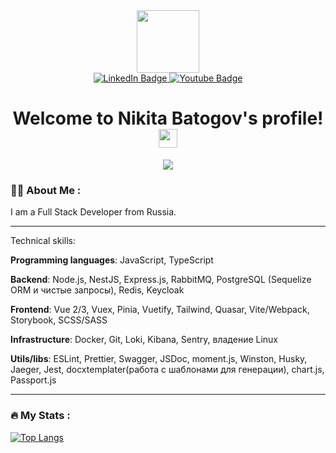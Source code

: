 <div id="header" align="center">
  <img src="https://media.giphy.com/media/l1BgQWSijNp2plL7G/giphy.gif" width="100"/>
   <div id="badges">
    <a href="https://www.linkedin.com/in/nikita-batogov/">
      <img src="https://img.shields.io/badge/LinkedIn-blue?style=for-the-badge&logo=linkedin&logoColor=white" alt="LinkedIn Badge"/>
    </a>
    <a href="https://vk.com/nikitonu4pu">
      <img src="https://img.shields.io/badge/VKONTAKTE-white?style=for-the-badge&logo=vk&logoColor=blue" alt="Youtube Badge"/>
    </a>
  </div>
  <img src="https://komarev.com/ghpvc/?username=Nikitonu4&style=flat-square&color=ff69b4&style=for-the-badge" alt=""/>
    
   
  <h1>
    Welcome to Nikita Batogov's profile!
    <img src="https://media.giphy.com/media/hvRJCLFzcasrR4ia7z/giphy.gif" width="30px"/>
  </h1>
  <img src="https://readme-typing-svg.herokuapp.com?color=F73D89&center=true&lines=Full-stack+web+developer">
</div>

### 👨‍💻 About Me :
I am a Full Stack Developer from Russia.

---
Technical skills:

**Programming languages**: JavaScript, TypeScript

**Backend**: Node.js, NestJS, Express.js, RabbitMQ, PostgreSQL (Sequelize ORM и чистые запросы), Redis, Keycloak

**Frontend**: Vue 2/3, Vuex, Pinia, Vuetify, Tailwind, Quasar, Vite/Webpack, Storybook, SCSS/SASS

**Infrastructure**: Docker, Git, Loki, Kibana, Sentry, владение Linux

**Utils/libs**: ESLint, Prettier, Swagger, JSDoc, moment.js, Winston, Husky,  
Jaeger, Jest, docxtemplater(работа с шаблонами для генерации), chart.js,  
Passport.js

---


### :fire: My Stats :

[![Top Langs](https://github-readme-stats.vercel.app/api/top-langs/?username=nikitonu4&layout=compact&theme=vision-friendly-dark)](https://github.com/nikitonu4/github-readme-stats)
